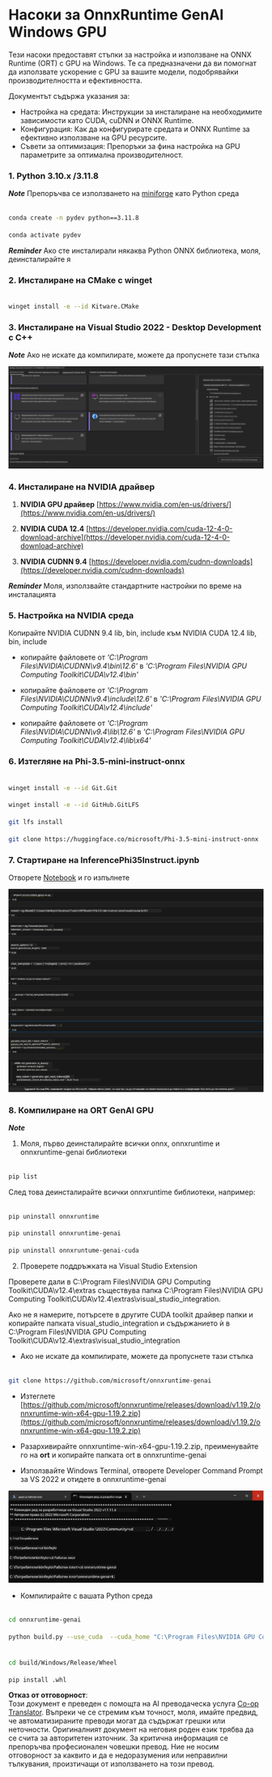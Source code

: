 <!--
CO_OP_TRANSLATOR_METADATA:
{
  "original_hash": "b066fc29c1b2129df84e027cb75119ce",
  "translation_date": "2025-05-09T18:46:48+00:00",
  "source_file": "md/02.Application/01.TextAndChat/Phi3/ORTWindowGPUGuideline.md",
  "language_code": "bg"
}
-->
# **Насоки за OnnxRuntime GenAI Windows GPU**

Тези насоки предоставят стъпки за настройка и използване на ONNX Runtime (ORT) с GPU на Windows. Те са предназначени да ви помогнат да използвате ускорение с GPU за вашите модели, подобрявайки производителността и ефективността.

Документът съдържа указания за:

- Настройка на средата: Инструкции за инсталиране на необходимите зависимости като CUDA, cuDNN и ONNX Runtime.
- Конфигурация: Как да конфигурирате средата и ONNX Runtime за ефективно използване на GPU ресурсите.
- Съвети за оптимизация: Препоръки за фина настройка на GPU параметрите за оптимална производителност.

### **1. Python 3.10.x /3.11.8**

   ***Note*** Препоръчва се използването на [miniforge](https://github.com/conda-forge/miniforge/releases/latest/download/Miniforge3-Windows-x86_64.exe) като Python среда

   ```bash

   conda create -n pydev python==3.11.8

   conda activate pydev

   ```

   ***Reminder*** Ако сте инсталирали някаква Python ONNX библиотека, моля, деинсталирайте я

### **2. Инсталиране на CMake с winget**

   ```bash

   winget install -e --id Kitware.CMake

   ```

### **3. Инсталиране на Visual Studio 2022 - Desktop Development с C++**

   ***Note*** Ако не искате да компилирате, можете да пропуснете тази стъпка

![CPP](../../../../../../translated_images/01.8964c1fa47e00dc36af710b967e72dd2f8a2be498e49c8d4c65c11ba105dedf8.bg.png)


### **4. Инсталиране на NVIDIA драйвер**

1. **NVIDIA GPU драйвер**  [https://www.nvidia.com/en-us/drivers/](https://www.nvidia.com/en-us/drivers/)

2. **NVIDIA CUDA 12.4** [https://developer.nvidia.com/cuda-12-4-0-download-archive](https://developer.nvidia.com/cuda-12-4-0-download-archive)

3. **NVIDIA CUDNN 9.4**  [https://developer.nvidia.com/cudnn-downloads](https://developer.nvidia.com/cudnn-downloads)

***Reminder*** Моля, използвайте стандартните настройки по време на инсталацията

### **5. Настройка на NVIDIA среда**

Копирайте NVIDIA CUDNN 9.4 lib, bin, include към NVIDIA CUDA 12.4 lib, bin, include

- копирайте файловете от *'C:\Program Files\NVIDIA\CUDNN\v9.4\bin\12.6'* в *'C:\Program Files\NVIDIA GPU Computing Toolkit\CUDA\v12.4\bin'*

- копирайте файловете от *'C:\Program Files\NVIDIA\CUDNN\v9.4\include\12.6'* в *'C:\Program Files\NVIDIA GPU Computing Toolkit\CUDA\v12.4\include'*

- копирайте файловете от *'C:\Program Files\NVIDIA\CUDNN\v9.4\lib\12.6'* в *'C:\Program Files\NVIDIA GPU Computing Toolkit\CUDA\v12.4\lib\x64'*


### **6. Изтегляне на Phi-3.5-mini-instruct-onnx**

   ```bash

   winget install -e --id Git.Git

   winget install -e --id GitHub.GitLFS

   git lfs install

   git clone https://huggingface.co/microsoft/Phi-3.5-mini-instruct-onnx

   ```

### **7. Стартиране на InferencePhi35Instruct.ipynb**

   Отворете [Notebook](../../../../../../code/09.UpdateSamples/Aug/ortgpu-phi35-instruct.ipynb) и го изпълнете


![RESULT](../../../../../../translated_images/02.be96d16e7b1007f1f3941f65561553e62ccbd49c962f3d4a9154b8326c033ec1.bg.png)


### **8. Компилиране на ORT GenAI GPU**

   ***Note*** 
   
   1. Моля, първо деинсталирайте всички onnx, onnxruntime и onnxruntime-genai библиотеки

   
   ```bash

   pip list 
   
   ```

   След това деинсталирайте всички onnxruntime библиотеки, например:


   ```bash

   pip uninstall onnxruntime

   pip uninstall onnxruntime-genai

   pip uninstall onnxruntume-genai-cuda
   
   ```

   2. Проверете поддръжката на Visual Studio Extension 

   Проверете дали в C:\Program Files\NVIDIA GPU Computing Toolkit\CUDA\v12.4\extras съществува папка C:\Program Files\NVIDIA GPU Computing Toolkit\CUDA\v12.4\extras\visual_studio_integration. 
   
   Ако не я намерите, потърсете в другите CUDA toolkit драйвер папки и копирайте папката visual_studio_integration и съдържанието ѝ в C:\Program Files\NVIDIA GPU Computing Toolkit\CUDA\v12.4\extras\visual_studio_integration


   - Ако не искате да компилирате, можете да пропуснете тази стъпка


   ```bash

   git clone https://github.com/microsoft/onnxruntime-genai

   ```

   - Изтеглете [https://github.com/microsoft/onnxruntime/releases/download/v1.19.2/onnxruntime-win-x64-gpu-1.19.2.zip](https://github.com/microsoft/onnxruntime/releases/download/v1.19.2/onnxruntime-win-x64-gpu-1.19.2.zip)

   - Разархивирайте onnxruntime-win-x64-gpu-1.19.2.zip, преименувайте го на **ort** и копирайте папката ort в onnxruntime-genai

   - Използвайте Windows Terminal, отворете Developer Command Prompt за VS 2022 и отидете в onnxruntime-genai

![RESULT](../../../../../../translated_images/03.53bb08e3bde53edd1735c5546fb32b9b0bdba93d8241c5e6e3196d8bc01adbd7.bg.png)

   - Компилирайте с вашата Python среда

   
   ```bash

   cd onnxruntime-genai

   python build.py --use_cuda  --cuda_home "C:\Program Files\NVIDIA GPU Computing Toolkit\CUDA\v12.4" --config Release
 

   cd build/Windows/Release/Wheel

   pip install .whl

   ```

**Отказ от отговорност**:  
Този документ е преведен с помощта на AI преводаческа услуга [Co-op Translator](https://github.com/Azure/co-op-translator). Въпреки че се стремим към точност, моля, имайте предвид, че автоматизираните преводи могат да съдържат грешки или неточности. Оригиналният документ на неговия роден език трябва да се счита за авторитетен източник. За критична информация се препоръчва професионален човешки превод. Ние не носим отговорност за каквито и да е недоразумения или неправилни тълкувания, произтичащи от използването на този превод.